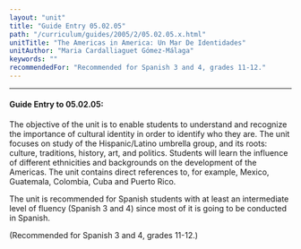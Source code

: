 ```yaml
---
layout: "unit"
title: "Guide Entry 05.02.05"
path: "/curriculum/guides/2005/2/05.02.05.x.html"
unitTitle: "The Americas in America: Un Mar De Identidades"
unitAuthor: "Maria Cardalliaguet Gómez-Málaga"
keywords: ""
recommendedFor: "Recommended for Spanish 3 and 4, grades 11-12."
---
```

<body>
<hr/>
<h4>
Guide Entry to 05.02.05:
</h4>
<p>
The objective of the unit is to enable students to understand and recognize the importance of cultural identity in order to identify who they are.  The unit focuses on study of the Hispanic/Latino umbrella group, and its roots: culture, traditions, history, art, and politics. Students will learn the influence of different ethnicities and backgrounds on the development of the Americas. The unit contains direct references to, for example, Mexico, Guatemala, Colombia, Cuba and Puerto Rico.
</p>
<p>
The unit is recommended for Spanish students with at least an intermediate level of fluency (Spanish 3 and 4) since most of it is going to be conducted in Spanish.
</p>
<p>
(Recommended for Spanish 3 and 4, grades 11-12.)
</p>
</body>
